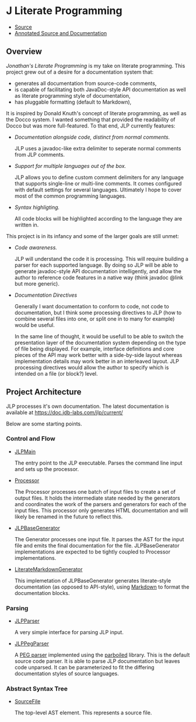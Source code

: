 # J Literate Programming

* [Source](https://git.jdb-labs.com/jdb-labs/jlp)  
* [Annotated Source and Documentation](https://doc.jdb-labs.com/jlp/current/)

## Overview
*Jonathan's Literate Programming* is my take on literate programming.
This project grew out of a desire for a documentation system that:

* generates all documentation from source-code comments,
* is capable of facilitating both JavaDoc-style API documentation as well as
  literate programming style of documentation,
* has pluggable formatting (default to Markdown),

It is inspired by Donald Knuth's concept of literate programming, as well as
the Docco system. I wanted something that provided the readability of Docco
but was more full-featured. To that end, JLP currently features:

* *Documentation alongside code, distinct from normal comments.*

    JLP uses a javadoc-like extra delimiter to seperate normal comments from
    JLP comments.

* *Support for multiple languages out of the box.*

    JLP allows you to define custom comment delimiters for any language that
    supports single-line or multi-line comments. It comes configured with
    default settings for several languages. Ultimately I hope to cover most
    of the common programming languages.

* *Syntax highligting.*

    All code blocks will be highlighted according to the language they are
    written in.

This project is in its infancy and some of the larger goals are still unmet:

* *Code awareness.*

    JLP will understand the code it is processing. This will require building
    a parser for each supported language. By doing so JLP will be able to
    generate javadoc-style API documentation intelligently, and allow the
    author to reference code features in a native way (think javadoc @link
    but more generic).

* *Documentation Directives*

    Generally I want documentation to conform to code, not code to
    documentation, but I think some processing directives to JLP (how to
    combine several files into one, or split one in to many for example)
    would be useful.

    In the same line of thought, it would be usefull to be able to switch
    the presentation layer of the documentation system depending on the type
    of file being displayed. For example, interface definitions and core
    pieces of the API may work better with a side-by-side layout whereas
    implementation details may work better in an interleaved layout.
    JLP processing directives would allow the author to specify which is
    intended on a file (or block?) level.

## Project Architecture

JLP processes it's own documentation. The latest documentation is available at
https://doc.jdb-labs.com/jlp/current/

Below are some starting points.

### Control and Flow

* [JLPMain](https://doc.jdb-labs.com/jlp/current/src/main/groovy/com/jdblabs/jlp/JLPMain.groovy.html)

    The entry point to the JLP executable. Parses the command line input and
    sets up the processor.

* [Processor](https://doc.jdb-labs.com/jlp/current/src/main/groovy/com/jdblabs/jlp/Processor.groovy.html)

    The Processor processes one batch of input files to create a set of output files.
    It holds the intermediate state needed by the generators and coordinates the
    work of the parsers and generators for each of the input files. This
    processor only generates HTML documentation and will likely be renamed in
    the future to reflect this.

* [JLPBaseGenerator](https://doc.jdb-labs.com/jlp/current/src/main/groovy/com/jdblabs/jlp/JLPBaseGenerator.groovy.html)

    The Generator processes one input file. It parses the AST for the input file
    and emits the final documentation for the file. JLPBaseGenerator
    implementations are expected to be tightly coupled to Processor
    implementations.

* [LiterateMarkdownGenerator](https://doc.jdb-labs.com/jlp/current/src/main/groovy/com/jdblabs/jlp/LiterateMarkdownGenerator.groovy.html)

    This implemetation of JLPBaseGenerator generates literate-style
    documentation (as opposed to API-style), using
    [Markdown](http://daringfireball.net/projects/markdown/) to format the
    documentation blocks.

### Parsing

* [JLPParser](https://doc.jdb-labs.com/jlp/current/src/main/groovy/com/jdblabs/jlp/JLPParser.groovy.html)

    A very simple interface for parsing JLP input.

* [JLPPegParser](https://doc.jdb-labs.com/jlp/current/src/main/groovy/com/jdblabs/jlp/JLPPegParser.groovy.html)

    A [PEG parser](http://en.wikipedia.org/wiki/Parsing_expression_grammar)
    implemented using the [parboiled](http://www.parboiled.org) library. This
    is the default source code parser. It is able to parse JLP documentation
    but leaves code unparsed. It can be parameterized to fit the differing
    documentation styles of source languages.

### Abstract Syntax Tree

* [SourceFile](https://doc.jdb-labs.com/jlp/current/src/main/groovy/com/jdblabs/jlp/JLPPegParserSourceFile.groovy.html)

    The top-level AST element. This represents a source file.
